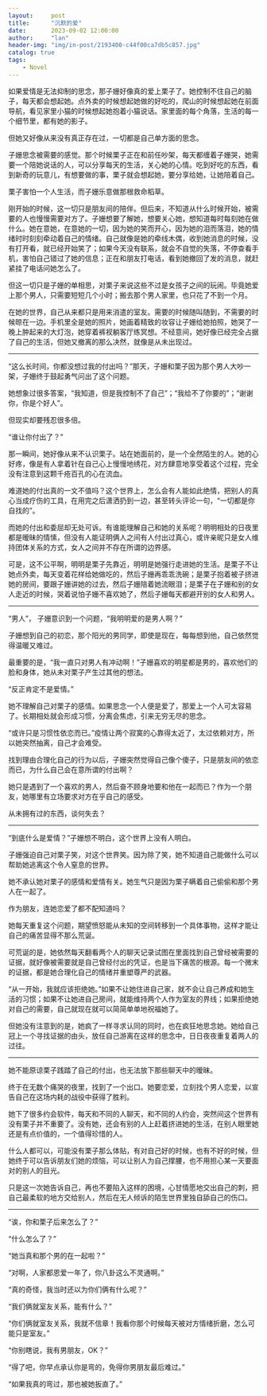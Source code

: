 ```yaml
---
layout:     post
title:      "沉默的爱"
date:       2023-09-02 12:00:00
author:     "lan"
header-img: "img/in-post/2193400-c44f00ca7db5c857.jpg"
catalog: true
tags:
    - Novel
---
```




如果爱情是无法抑制的思念，那子姗好像真的爱上栗子了。她控制不住自己的脑子，每天都会想起她。点外卖的时候想起她做的好吃的，爬山的时候想起她在前面导航，看见家里小猫的时候想起她抱着小猫说话。家里面的每个角落，生活的每一个细节里，都有她的影子。

但她又好像从来没有真正存在过，一切都是自己单方面的思念。

子姗思念被需要的感觉。那个时候栗子正在和前任吵架，每天都缠着子姗哭，她需要一个陪她说话的人，可以分享每天的生活，关心她的心情。吃到好吃的东西，看到新奇的玩意儿，有想要做的事，栗子就会想起她，要分享给她，让她陪着自己。

栗子害怕一个人生活，而子姗乐意做那根救命稻草。

刚开始的时候，这一切只是朋友间的陪伴。但后来，不知道从什么时候开始，被需要的人也慢慢需要对方了。子姗想要了解她，想要关心她，想知道每时每刻她在做什么。她在意她，在意她的一切，因为她的笑而开心，因为她的泪而落泪，她的情绪时时刻刻牵动着自己的情绪。自己就像是她的牵线木偶，收到她消息的时候，没有打开看，就已经开始笑了；如果今天没有联系，就会不自觉的失落，不停查看手机，害怕自己错过了她的信息；正在和朋友打电话，看到她撤回了发的消息，就赶紧挂了电话问她怎么了。

但这一切只是子姗的单相思，对栗子来说这些不过是女孩子之间的玩闹。毕竟她爱上那个男人，只需要短短几个小时；搬去那个男人家里，也只花了不到一个月。

在她的世界，自己从来都只是用来消遣的室友。需要的时候随叫随到，不需要的时候晾在一边。手机里全是她的照片，她画着精致的妆容让子姗给她拍照，她哭了一晚上肿起来的大灯泡，她穿着裤衩躺客厅练冥想。不经意间，她好像已经完全占据了自己的生活，但她又撤离的那么决然，就像是从未出现过。

---


“这么长时间，你都没想过我的付出吗？”那天，子姗和栗子因为那个男人大吵一架，子姗终于鼓起勇气问出了这个问题。

她想象过很多答案，“我知道，但是我控制不了自己”；“我给不了你要的”；“谢谢你，你是个好人”。

但现实却要残忍很多倍。

“谁让你付出了？”

那一瞬间，她好像从来不认识栗子。站在她面前的，是一个全然陌生的人。她的心好疼，像是有人拿着针在自己心上慢慢地绣花，对方肆意地享受着这个过程，完全没有注意到这颗千疮百孔的心在流血。

难道她的付出真的一文不值吗？这个世界上，怎么会有人能如此绝情，把别人的真心当成疗伤的工具，在用完之后潇洒扔到一边，甚至转头评论一句，“一切都是你自找的”。

而她的付出和委屈却无处可诉。有谁能理解自己和她的关系呢？明明相处的日夜里都是暧昧的情愫，但没有人能证明俩人之间有人付出过真心，或许亲昵只是女人维持团体关系的方式，女人之间并不存在所谓的边界感。

可是，这不公平啊，明明是栗子先靠近，明明是她强行走进她的生活。是栗子不让她点外卖，每天变着花样给她做吃的，然后子姗再乖乖洗碗；是栗子抱着被子挤进她的房间，要跟子姗讲她的过去，然后子姗陪着她流眼泪；是栗子在子姗和别的女人走近的时候，哭着说怕子姗不喜欢她了，然后子姗每天都避开别的女人和男人。

---


“男人”， 子姗意识到一个问题，“我明明爱的是男人啊？”

子姗想到自己的初恋，那个阳光的男同学，即使是现在，每每想到他，自己依然觉得温暖又难过。

最重要的是，“我一直只对男人有冲动啊！”子姗喜欢的明星都是男的，喜欢他们的脸和身体，她从未对栗子产生过其他的想法。

“反正肯定不是爱情。”

她不理解自己对栗子的感情。如果思念一个人便是爱了，那爱上一个人可太容易了。长期相处就会形成习惯，分离会焦虑，引来无穷无尽的思念。

“或许只是习惯性依恋而已。”疫情让两个寂寞的心靠得太近了，太过依赖对方，所以她突然抽离，自己才会难受。

找到理由合理化自己的行为以后，子姗突然觉得自己像个傻子，只是朋友间的依恋而已，为什么自己会在意所谓的付出啊？

她只是遇到了一个喜欢的男人，然后奋不顾身地要和他在一起而已？作为一个朋友，她哪里有立场要求对方在乎自己的感受。

从未拥有过的东西，谈何失去？

---


“到底什么是爱情？”子姗想不明白，这个世界上没有人明白。

子姗强迫自己对栗子笑，对这个世界笑。因为除了笑，她不知道自己能做什么可以帮助她逃离这个令人窒息的世界。

她不承认她对栗子的感情和爱情有关。她生气只是因为栗子瞒着自己偷偷和那个男人在一起了。

作为朋友，连她恋爱了都不配知道吗？

她每天重复这个问题，期望愤怒能从未知的空间转移到一个具体事物，这样才能让自己的痛苦显得不那么荒诞。

可荒诞的是，她依然每天翻看两个人的聊天记录试图在里面找到自己曾经被需要的证据，就好像被需要就是自己曾经付出的凭证，也是当下痛苦的根源。每一个微末的证据，都是她合理化自己的情绪并重塑尊严的武器。

“从一开始，我就应该拒绝她。”如果不让她住进自己家，就不会让自己养成和她生活的习惯；如果不让她进自己房间，就能维持两个人作为室友的界线；如果拒绝她对自己的需要，自己就现在就可以简简单单地祝福她了。

但她没有注意到的是，她疯了一样寻求认同的同时，也在疯狂地思念她。她给自己冠上一个寻找证据的由头，放任自己游离在这样的思念中，日日夜夜重复着两人的过往。


---

她不能原谅栗子践踏了自己的付出，也无法放下那些聊天中的暧昧。

终于在无数个痛哭的夜里，找到了一个出口。她要恋爱，立刻找个男人恋爱，以宣告自己在这场内耗的战役中获得了胜利。

她下了很多约会软件，每天和不同的人聊天，和不同的人约会，突然间这个世界有没有栗子并不重要了。没有她，还会有别的人上赶着挤进她的生活，在别人眼里她还是有点价值的，一个值得珍惜的人。

什么人都可以，可能没有栗子那么体贴，有对自己好的时候，也有不好的时候，但她终于可以告诉朋友们她的烦恼，可以让别人为自己撑腰，也不用担心某一天要面对的别人的目光。

只是这一次她告诉自己，再也不要陷入这样的困境，心甘情愿地交出自己的刺，把自己最柔软的地方交给别人，然后在无人倾诉的陌生世界里独自舔自己的伤口。


----

“诶，你和栗子后来怎么了？”

“什么怎么了？”

“她当真和那个男的在一起啦？”

“对啊，人家都恩爱一年了，你八卦这么不灵通啊。”

“真的奇怪，我当时还以为你们俩有什么呢？”

“我们俩就室友关系，能有什么？”

“你们俩就室友关系，我就不信章！我看你那个时候每天被对方情绪折磨，怎么可能只是室友。”

“你别瞎说，我有男朋友，OK？”

“得了吧，你早点承认你是弯的，免得你男朋友最后难过。”

“如果我真的弯过，那也被她扳直了。”

